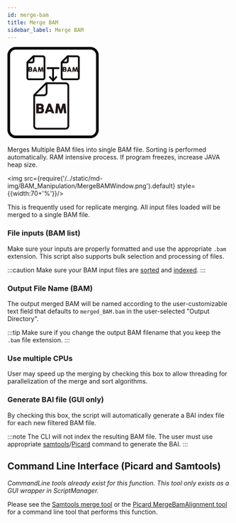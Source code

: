 ```yaml
---
id: merge-bam
title: Merge BAM
sidebar_label: Merge BAM
---
```


![merge-bam](/../static/icons/BAM_Manipulation/MergeSamFiles_square.svg)

Merges Multiple BAM files into single BAM file. Sorting is performed automatically. RAM intensive process. If program freezes, increase JAVA heap size.

<img src={require('/../static/md-img/BAM_Manipulation/MergeBAMWindow.png').default} style={{width:70+'%'}}/>

This is frequently used for replicate merging. All input files loaded will be merged to a single BAM file.

### File inputs (BAM list)
Make sure your inputs are properly formatted and use the appropriate `.bam` extension. This script also supports bulk selection and processing of files.

:::caution
Make sure your BAM input files are [sorted][sort-bam] and [indexed][bam-indexer].
:::

### Output File Name (BAM)
The output merged BAM will be named according to the user-customizable text field that defaults to `merged_BAM.bam` in the user-selected "Output Directory".

:::tip
Make sure if you change the output BAM filename that you keep the `.bam` file extension.
:::


### Use multiple CPUs
User may speed up the merging by checking this box to allow threading for parallelization of the merge and sort algorithms.

### Generate BAI file (GUI only)
By checking this box, the script will automatically generate a BAI index file for each new filtered BAM file.

:::note
The CLI will not index the resulting BAM file. The user must use appropriate [samtools][samtools-index]/[Picard][picard-index] command to generate the BAI.
:::

## Command Line Interface (Picard and Samtools)
_CommandLine tools already exist for this function. This tool only exists as a GUI wrapper in ScriptManager._

Please see the [Samtools merge tool][samtools-merge] or the [Picard MergeBamAlignment tool][picard-merge] for a command line tool that performs this function.

[samtools-index]:http://www.htslib.org/doc/samtools-index.html
[picard-index]:https://broadinstitute.github.io/picard/command-line-overview.html#BuildBamIndex

[samtools-merge]:http://www.htslib.org/doc/samtools-merge.html
[picard-merge]:https://broadinstitute.github.io/picard/command-line-overview.html#MergeBamAlignment

[sort-bam]:/docs/Tools/bam-manipulation/sort-bam
[bam-indexer]:/docs/Tools/bam-manipulation/bam-indexer
